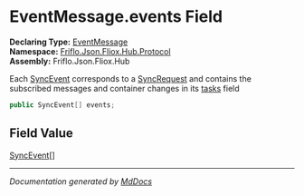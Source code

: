 ﻿<!--  
  <auto-generated>   
    The contents of this file were generated by a tool.  
    Changes to this file may be list if the file is regenerated  
  </auto-generated>   
-->

# EventMessage.events Field

**Declaring Type:** [EventMessage](../index.md)  
**Namespace:** [Friflo.Json.Fliox.Hub.Protocol](../../index.md)  
**Assembly:** Friflo.Json.Fliox.Hub

Each [SyncEvent](../../SyncEvent/index.md) corresponds to a [SyncRequest](../../SyncRequest/index.md) and contains the subscribed messages and container changes in its [tasks](../../SyncEvent/fields/tasks.md) field

```csharp
public SyncEvent[] events;
```

## Field Value

[SyncEvent](../../SyncEvent/index.md)\[\]

___

*Documentation generated by [MdDocs](https://github.com/ap0llo/mddocs)*
